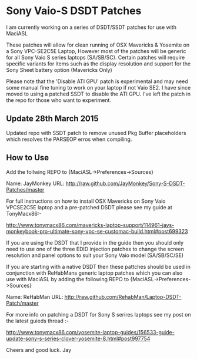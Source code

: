 Sony Vaio-S DSDT Patches
========================

I am currently working on a series of DSDT/SSDT patches for use with MaciASL

These patches will allow for clean running of OSX Mavericks & Yosemite on a Sony VPC-SE2C5E Laptop, However most of the patches will be generic for all Sony Vaio S series laptops (SA/SB/SC). Certain patches will require specific variants for items such as the display resolution and support for the Sony Sheet battery option (Mavericks Only)

Please note that the 'Disable ATI GPU' patch is experimental and may need some manual fine tuning to work on your laptop if not Vaio SE2. I have since moved to using a patched SSDT to disable the ATI GPU. I've left the patch in the repo for those who want to experiment.

Update 28th March 2015
----------------------

Updated repo with SSDT patch to remove unused Pkg Buffer placeholders which resolves the PARSEOP erros when compiling.


How to Use
----------

Add the follwing REPO to {MaciASL->Preferences->Sources}

Name: JayMonkey
URL: http://raw.github.com/JayMonkey/Sony-S-DSDT-Patches/master

For full instructions on how to install OSX Mavericks on Sony Vaio VPCSE2C5E laptop and a pre-patched DSDT please see my guide at TonyMacx86:-

http://www.tonymacx86.com/mavericks-laptop-support/114961-jays-monkeybook-pro-ultimate-sony-vpc-se-customac-build.html#post699323

If you are using the DSDT that I provide in the guide then you should only need to use one of the three EDID injection patches to change the screen resolution and panel options to suit your Sony Vaio model (SA/SB/SC/SE)

If you are starting with a native DSDT then these pattches should be used in conjunction with ReHabMans generic laptop patches which you can also use with MaciASL by adding the following REPO to {MaciASL->Preferences->Sources}

Name: ReHabMan
URL: http://raw.github.com/RehabMan/Laptop-DSDT-Patch/master

For more info on patching a DSDT for Sony S serires laptops see my post on the latest guieds thread :-

http://www.tonymacx86.com/yosemite-laptop-guides/156533-guide-update-sony-s-series-clover-yosemite-8.html#post997754

Cheers and good luck.
Jay
